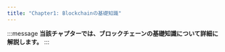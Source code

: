 ```yaml
---
title: "Chapter1: Blockchainの基礎知識"
---
```


:::message
**当該チャプターでは、ブロックチェーンの基礎知識について詳細に解説します。**
:::
